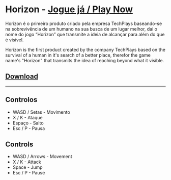 # Horizon - [Jogue já / Play Now](https://horizon.projects.filipepcampos.com)
Horizon é o primeiro produto criado pela empresa TechPlays baseando-se na sobrevivência de um humano na sua busca de um lugar melhor, dai o nome do jogo “Horizon” que transmite a ideia de alcançar para além do que é visível.

Horizon is the first product created by the company TechPlays based on the survival of a human in it's search of a better place, therefor the game name's "Horizon" that transmits the idea of reaching beyond what it visible.

## [Download](https://drive.google.com/open?id=18oxU-AAlW7gL-CUPMs3jQJUPDXIxu_n-)
***
## Controlos 
- WASD / Setas - Movimento
- X / K - Ataque
- Espaço - Salto
- Esc / P - Pausa

## Controls
- WASD / Arrows - Movement
- X / K - Attack
- Space - Jump
- Esc / P - Pause
